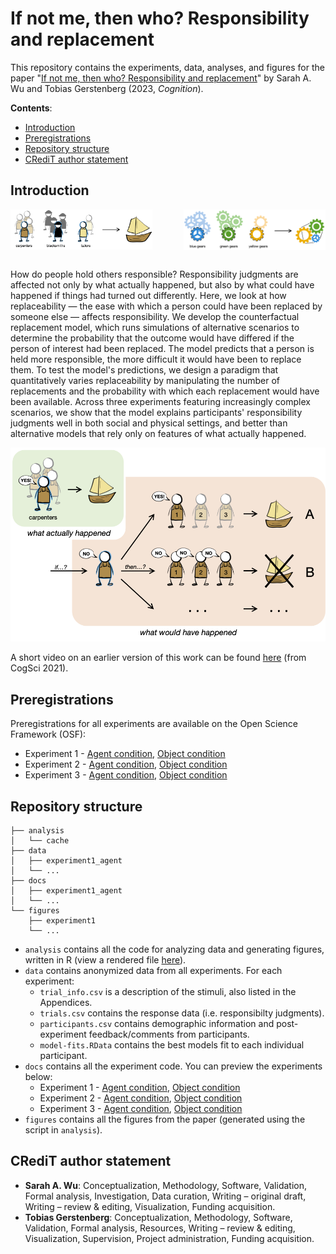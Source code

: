 # If not me, then who? Responsibility and replacement

This repository contains the experiments, data, analyses, and figures for the paper
"[If not me, then who? Responsibility and replacement](https://doi.org/10.1016/j.cognition.2023.105646)"
by Sarah A. Wu and Tobias Gerstenberg (2023, _Cognition_).

__Contents__:
- [Introduction](#introduction)
- [Preregistrations](#preregistrations)
- [Repository structure](#repository-structure)
- [CRediT author statement](#credit-author-statement)

## Introduction

<img src="figures/trial_agent.png" width="45%" align="left">
<img src="figures/trial_object.png" width="45%" align="right">

<br clear="left" />
<br clear="right" />

How do people hold others responsible? Responsibility judgments are affected not only by what actually happened, but also by what could have happened if things had turned out differently. Here, we look at how replaceability — the ease with which a person could have been replaced by someone else — affects responsibility. We develop the counterfactual replacement model, which runs simulations of alternative scenarios to determine the probability that the outcome would have differed if the person of interest had been replaced. The model predicts that a person is held more responsible, the more difficult it would have been to replace them. To test the model's predictions, we design a paradigm that quantitatively varies replaceability by manipulating the number of replacements and the probability with which each replacement would have been available. Across three experiments featuring increasingly complex scenarios, we show that the model explains participants' responsibility judgments well in both social and physical settings, and better than alternative models that rely only on features of what actually happened.

![model](figures/model.png)

A short video on an earlier version of this work can be found [here](https://www.youtube.com/watch?v=_jhCXqqtmdA) (from CogSci 2021).

## Preregistrations

Preregistrations for all experiments are available on the Open Science Framework (OSF):
- Experiment 1 - [Agent condition](https://osf.io/jnuay), [Object condition](https://osf.io/w2eh6)
- Experiment 2 - [Agent condition](https://osf.io/j7vw6), [Object condition](https://osf.io/bdf95)
- Experiment 3 - [Agent condition](https://osf.io/gxjs6), [Object condition](https://osf.io/6svnt)

## Repository structure

```
├── analysis
│   └── cache
├── data
│   ├── experiment1_agent
│   └── ...
├── docs
│   ├── experiment1_agent
│   └── ...
└── figures
    ├── experiment1
    └── ...
```

- `analysis` contains all the code for analyzing data and generating figures, written in R
  (view a rendered file [here](https://cicl-stanford.github.io/responsibility_replacement/)).
- `data` contains anonymized data from all experiments. For each experiment:
  - `trial_info.csv` is a description of the stimuli, also listed in the Appendices.
  - `trials.csv` contains the response data (i.e. responsibilty judgments).
  - `participants.csv` contains demographic information and post-experiment
    feedback/comments from participants.
  - `model-fits.RData` contains the best models fit to each individual participant.
- `docs` contains all the experiment code. You can preview the experiments below:
  - Experiment 1 - [Agent condition](https://cicl-stanford.github.io/responsibility_replacement/experiment1_agent/),
  [Object condition](https://cicl-stanford.github.io/responsibility_replacement/experiment1_object/)
  - Experiment 2 - [Agent condition](https://cicl-stanford.github.io/responsibility_replacement/experiment2_agent/),
  [Object condition](https://cicl-stanford.github.io/responsibility_replacement/experiment2_object/)
  - Experiment 3 - [Agent condition](https://cicl-stanford.github.io/responsibility_replacement/experiment3_agent/),
  [Object condition](https://cicl-stanford.github.io/responsibility_replacement/experiment3_object/)
- `figures` contains all the figures from the paper (generated using the script in `analysis`).

## CRediT author statement

- **Sarah A. Wu**: Conceptualization, Methodology, Software, Validation, Formal analysis, Investigation, Data curation, Writing – original draft, Writing – review & editing, Visualization, Funding acquisition.
- **Tobias Gerstenberg**: Conceptualization, Methodology, Software, Validation, Formal analysis, Resources, Writing – review & editing, Visualization, Supervision, Project administration, Funding acquisition.
